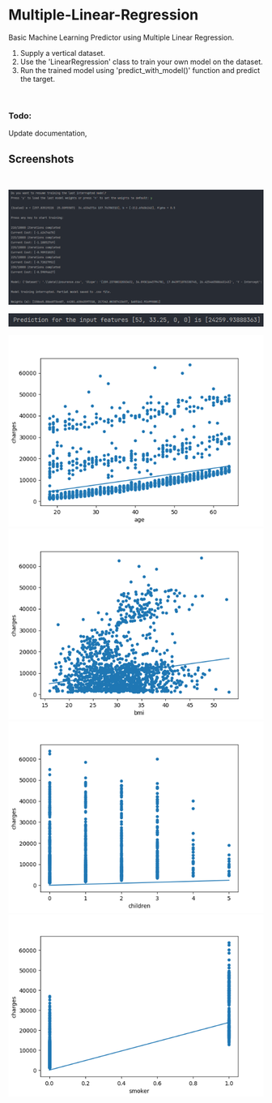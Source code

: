 # Multiple-Linear-Regression

Basic Machine Learning Predictor using Multiple Linear Regression.
1. Supply a vertical dataset.<br>
2. Use the 'LinearRegression' class to train your own model on the dataset.<br>
3. Run the trained model using 'predict_with_model()' function and predict the target.<br>
<br>

### Todo:

Update documentation,

## Screenshots

<br>

![](Screenshots/Screenshot_1.png)

![](Screenshots/Screenshot_2.png)

![](Plots/Figure_1.png)
<br>
![](Plots/Figure_2.png)
<br>
![](Plots/Figure_3.png)
<br>
![](Plots/Figure_4.png)